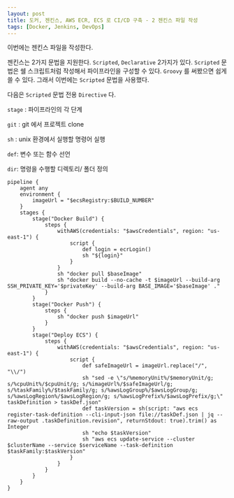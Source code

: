 ```yaml
---
layout: post
title: 도커, 젠킨스, AWS ECR, ECS 로 CI/CD 구축 - 2 젠킨스 파일 작성
tags: [Docker, Jenkins, DevOps]
---
```


이번에는 젠킨스 파일을 작성한다.

젠킨스는 2가지 문법을 지원한다. `Scripted`, `Declarative` 2가지가 있다. `Scripted` 문법은 쉘 스크립트처럼 작성해서 파이프라인을 구성할 수 있다. `Groovy` 를 써봤으면 쉽게 쓸 수 있다. 그래서 이번에는 `Scripted` 문법을 사용했다.

다음은 `Scripted` 문법 전용 `Directive` 다.

`stage`  : 파이프라인의 각 단계

`git` : git 에서 프로젝트 clone

`sh` : unix 환경에서 실행할 명령어 실행

`def`: 변수 또는 함수 선언

`dir`: 명령을 수행할 디렉토리/ 폴더 정의



```shell
pipeline {
    agent any
    environment {
        imageUrl = "$ecsRegistry:$BUILD_NUMBER"
    }
    stages {
        stage("Docker Build") {
            steps {
                withAWS(credentials: "$awsCredentials", region: "us-east-1") {
                    script {
                        def login = ecrLogin()
                        sh "${login}"
                    }
                }
                sh "docker pull $baseImage"
                sh "docker build --no-cache -t $imageUrl --build-arg SSH_PRIVATE_KEY='$privateKey' --build-arg BASE_IMAGE='$baseImage' ."
            }
        }
        stage("Docker Push") {
            steps {
                sh "docker push $imageUrl"
            }
        }
        stage("Deploy ECS") {
            steps {
                withAWS(credentials: "$awsCredentials", region: "us-east-1") {
                    script {
                        def safeImageUrl = imageUrl.replace("/", "\\/")
                        sh "sed -e \"s/%memoryUnit%/$memoryUnit/g; s/%cpuUnit%/$cpuUnit/g; s/%imageUrl%/$safeImageUrl/g; s/%taskFamily%/$taskFamily/g; s/%awsLogGroup%/$awsLogGroup/g; s/%awsLogRegion%/$awsLogRegion/g; s/%awsLogPrefix%/$awsLogPrefix/g;\" taskDefinition > taskDef.json"
                        def taskVersion = sh(script: "aws ecs register-task-definition --cli-input-json file://taskDef.json | jq --raw-output .taskDefinition.revision", returnStdout: true).trim() as Integer
                        sh "echo $taskVersion"
                        sh "aws ecs update-service --cluster $clusterName --service $serviceName --task-definition $taskFamily:$taskVersion"
                    }
                }
            }
        }
    }
}
```

